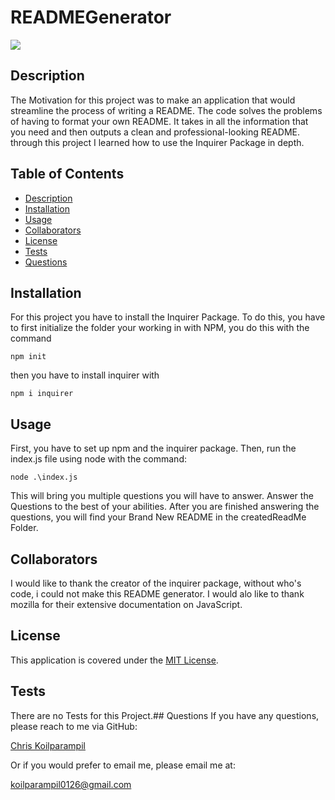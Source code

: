 # READMEGenerator 

![](https://img.shields.io/badge/license-MIT%20License-brightgreen)
## Description 
The Motivation for this project was to make an application that would streamline the process of writing a README. The code solves the problems of having to format your own README. It takes in all the information that you need and then outputs a clean and professional-looking README.  through this project I learned how to use the Inquirer Package in depth.
## Table of Contents
- [Description](#Description)
- [Installation](#installation)
- [Usage](#usage)
- [Collaborators](#Collaborators)
- [License](#license)
- [Tests](#Tests)
- [Questions](#Questions)
## Installation
For this project you have to install the Inquirer Package. To do this, you have to first initialize the folder your working in with NPM, you do this with the command 

`npm init`  

then you have to install inquirer with 

`npm i inquirer`

## Usage
First, you have to set up npm and the inquirer package.
Then, run the index.js file using node with the command:


`node .\index.js`

This will bring you multiple questions you will have to answer. Answer the Questions to the best of your abilities. After you are finished answering the questions, you will find your Brand New README  in the createdReadMe Folder.

## Collaborators
I would like to thank the creator of the inquirer package, without who's code, i could not make this README generator. I would alo like to thank mozilla for their extensive documentation on JavaScript. 

## License
 This application is covered under the [MIT License](LICENSE).
 
## Tests
There are no Tests for this Project.## Questions
If you have any questions, please reach to me via GitHub:

[Chris Koilparampil](https://github.com/Koilparampil)

Or if you would prefer to email me, please email me at:

[koilparampil0126@gmail.com](mailto:koilparampil0126@gmail.com)